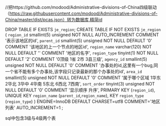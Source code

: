 //把https://github.com/modood/Administrative-divisions-of-China四级联动（https://raw.githubusercontent.com/modood/Administrative-divisions-of-China/master/dist/pcas.json）转为数据库,精简id

DROP TABLE IF EXISTS `je_region`;
CREATE TABLE IF NOT EXISTS `je_region` (
	`region_id` 	smallint(5) unsigned NOT NULL AUTO_INCREMENT 		COMMENT '表示该地区的id',
	`parent_id` 	smallint(5) unsigned NOT NULL DEFAULT '0' 			COMMENT '该地区的上一个节点的地区id',
	`region_name` 	varchar(120) NOT NULL DEFAULT ''					COMMENT '地区的名字',
	`region_type` 	tinyint(1) NOT NULL DEFAULT '2' 					COMMENT '0顶级 1省 2市 3县三级',
	`agency_id` 	smallint(5) unsigned NOT NULL DEFAULT '0' 			COMMENT '办事处的id,这里有一个bug,同一个省不能有多个办事处,该字段只记录最新的那个办事处的id',
	`area_id` 		smallint(5) unsigned NOT NULL DEFAULT '0' 			COMMENT '属于哪个区域 1华东 2华北 3华中 4华南 5东北  6西北 7西南',
	`sort_order` 	tinyint(3) unsigned NOT NULL DEFAULT '0' 			COMMENT '显示顺序 升序',
	PRIMARY KEY (`region_id`),
	UNIQUE KEY `region_name` (`parent_id`,`region_name`),
	KEY `region_type` (`region_type`)
) ENGINE=InnoDB DEFAULT CHARSET=utf8 COMMENT='地区列表' AUTO_INCREMENT=1 ;



sql中包含3级与4级两个表
